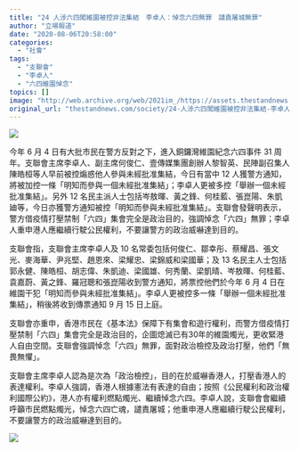 ```yaml
---
title: "24 人涉六四闖維園被控非法集結　李卓人：悼念六四無罪　譴責屠城無罪"
author: "立場報道"
date: "2020-08-06T20:58:00"
categories:
  - "社會"
tags:
  - "支聯會"
  - "李卓人"
  - "六四維園悼念"
topics: []
image: "http://web.archive.org/web/2021im_/https://assets.thestandnews.com/media/photos/101151984_10158199775216422_601767184942759936_o20copy_rjEXd_rJmDiWZ.png"
original_url: "thestandnews.com/society/24-人涉六四闖維園被控非法集結-李卓人-悼念六四無罪-譴責屠城無罪"
---
```

![](http://web.archive.org/web/2021im_/https://assets.thestandnews.com/media/photos/101151984_10158199775216422_601767184942759936_o20copy_rjEXd_rJmDiWZ.png)

今年 6 月 4 日有大批市民在警方反對之下，進入銅鑼灣維園紀念六四事件 31 周年。支聯會主席李卓人、副主席何俊仁、壹傳媒集團創辦人黎智英、民陣副召集人陳皓桓等人早前被控煽惑他人參與未經批准集結，今日有當中 12 人獲警方通知，將被加控一條「明知而參與一個未經批准集結」；李卓人更被多控「舉辦一個未經批准集結」。另外 12 名民主派人士包括岑敖暉、黃之鋒、何桂藍、張崑陽、朱凱廸等，今日亦獲警方通知被控「明知而參與未經批准集結」。支聯會發聲明表示，警方借疫情打壓禁制「六四」集會完全是政治目的，強調悼念「六四」無罪；李卓人重申港人應繼續行駛公民權利，不要讓警方的政治威嚇達到目的。

支聯會指，支聯會主席李卓人及 10 名常委包括何俊仁、鄒幸彤、蔡耀昌、張文光、麥海華、尹兆堅、趙恩來、梁耀忠、梁錦威和梁國華；及 13 名民主人士包括郭永健、陳皓桓、胡志偉、朱凱迪、梁國雄、何秀蘭、梁凱晴、岑敖暉、何桂藍、袁嘉蔚、黃之鋒、羅冠聰和張崑陽收到警方通知，將票控他們於今年 6 月 4 日在維園干犯「明知而參與未經批准集結」。李卓人更被控多一條「舉辦一個未經批准集結」，稍後將收到傳票通知 9 月 15 日上庭。

支聯會亦重申，香港市民在《基本法》保障下有集會和遊行權利，而警方借疫情打壓禁制「六四」集會完全是政治目的，企圖熄滅已有30年的維園燭光，更收緊港人自由空間。支聯會強調悼念「六四」無罪，面對政治檢控及政治打壓，他們「無畏無懼」。

支聯會主席李卓人認為是次為「政治檢控」，目的在於威嚇香港人，打壓香港人的表達權利。李卓人強調，香港人根據憲法有表達的自由；按照《公民權利和政治權利國際公約》，港人亦有權利燃點燭光、繼續悼念六四。李卓人說，支聯會會繼續呼籲市民燃點燭光，悼念六四亡魂，譴責屠城；他重申港人應繼續行駛公民權利，不要讓警方的政治威嚇達到目的。

![](http://web.archive.org/web/2021im_/https://assets.thestandnews.com/media/photos/116585512_3334226513329612_2442586489257464333_n_2kUr3_NBIWmqG.png)